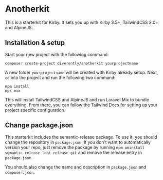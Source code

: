 # Anotherkit
This is a starterkit for Kirby. It sets you up with Kirby 3.5+, TailwindCSS 2.0+ and AlpineJS.

## Installation & setup
Start your new project with the following command:

```
composer create-project diverently/anotherkit yourprojectname
```

A new folder `yourprojectname` will be created with Kirby already setup. Next, `cd` into the project and run the following two command:

```
npm install
npx mix
```

This will install TailwindCSS and AlpineJS and run Laravel Mix to bundle everything. From there, you can follow the [Tailwind Docs](https://tailwindcss.com/docs/configuration) for setting up your project specific configuration.

## Change package.json
This starterkit includes the semantic-release package. To use it, you should change the repository in `package.json`. If you don't want to automatically version your repo, just remove the package by running `npm uninstall semantic-release last-release-git` and remove the release entry in `package.json`.

You should also change the name and description in `package.json` and `composer.json`.
